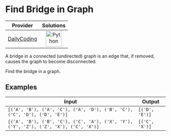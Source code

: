 # Find Bridge in Graph

<!-- INFO TABLE BEGIN -->

| Provider                                              | Solutions                                                                                                                                        |
| :---------------------------------------------------: | :----------------------------------------------------------------------------------------------------------------------------------------------: |
| [DailyCoding](../../../docs/providers/DailyCoding.md) | [<img src="https://res.cloudinary.com/rascaltwo/image/upload/v1631924087/python_xzdlti.svg" alt="Python" title="Python" width="50" />](solve.py) |

<!-- INFO TABLE END -->

A bridge in a connected (undirected) graph is an edge that, if removed, causes the graph to become disconnected.

Find the bridge in a graph.

## Examples

| Input                                                                                  | Output         |
| -------------------------------------------------------------------------------------- | -------------- |
| `[('A', 'B'), ('A', 'C'), ('A', 'D'), ('B', 'C'), ('C', 'D'), ('D', 'E')]`             | `[('D', 'E')]` |
| `[('A', 'B'), ('B', 'C'), ('C', 'A'), ('X', 'Y'), ('Y', 'Z'), ('Z', 'X'), ('C', 'X')]` | `[('C', 'X')]` |

